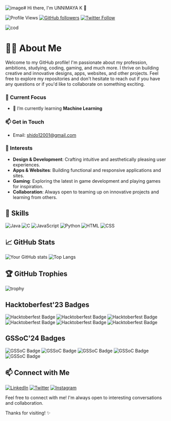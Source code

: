 ![image](https://github.com/user-attachments/assets/aea81c69-a973-4765-bdd2-0b1c7ab8692f)# Hi there, I'm <span style="display: inline-block; animation: animate 3s linear infinite;">UNNIMAYA K</span> 👋

![Profile Views](https://komarev.com/ghpvc/?username=Unnimaya6122004&label=Profile%20views&color=0e75b6&style=flat)
[![GitHub followers](https://img.shields.io/github/followers/Unnimaya6122004?label=Follow&style=social)](https://github.com/Unnimaya6122004/?tab=follow)
[![Twitter Follow](https://img.shields.io/twitter/follow/UnnimayaK423265?style=social)](https://twitter.com/UnnimayaK423265)

![cod](https://img.freepik.com/premium-photo/program-code-create-laptop-programmer-workplace-generative-ai_887552-7715.jpg)

# 🧑‍💻 About Me

Welcome to my GitHub profile! I'm passionate about my profession, ambitions, studying, coding, gaming, and much more. I thrive on building creative and innovative designs, apps, websites, and other projects. Feel free to explore my repositories and don't hesitate to reach out if you have any questions or if you'd like to collaborate on something exciting.

### 🔭 Current Focus
- 🌱 I’m currently learning **Machine Learning**

### 📫 Get in Touch
- Email: [shido12001@gmail.com](mailto:shido12001@gmail.com)

### 🌟 Interests
- **Design & Development**: Crafting intuitive and aesthetically pleasing user experiences.
- **Apps & Websites**: Building functional and responsive applications and sites.
- **Gaming**: Exploring the latest in game development and playing games for inspiration.
- **Collaboration**: Always open to teaming up on innovative projects and learning from others.

## 🚀 Skills
![Java](https://img.shields.io/badge/Java-F7DF1E?style=for-the-badge&logo=java&logoColor=black)
![C](https://img.shields.io/badge/C-1572B6?style=for-the-badge&logo=c&logoColor=white)
![JavaScript](https://img.shields.io/badge/JavaScript-F7DF1E?style=for-the-badge&logo=javascript&logoColor=black)
![Python](https://img.shields.io/badge/Python-3776AB?style=for-the-badge&logo=python&logoColor=white)
![HTML](https://img.shields.io/badge/HTML-E34F26?style=for-the-badge&logo=html&logoColor=white)
![CSS](https://img.shields.io/badge/CSS-1572B6?style=for-the-badge&logo=css&logoColor=white)

## 📈 GitHub Stats

![Your GitHub stats](https://github-readme-stats.vercel.app/api?username=Unnimaya6122004&show_icons=true&theme=radical)
![Top Langs](https://github-readme-stats.vercel.app/api/top-langs/?username=Unnimaya6122004&layout=compact&theme=radical)

## 🏆 GitHub Trophies

![trophy](https://github-profile-trophy.vercel.app/?username=Unnimaya6122004&theme=onedark)

## Hacktoberfest'23 Badges
![Hacktoberfest Badge](blob:https://web.whatsapp.com/29dc1a06-dbe4-46a6-bae7-63834e7053a2)
![Hacktoberfest Badge](blob:https://web.whatsapp.com/04f3a82f-d05a-4b63-8854-e53b7235fd52)
![Hacktoberfest Badge](blob:https://web.whatsapp.com/a3a9b1c9-fef4-467a-9a9b-82d499b6ad1d)
![Hacktoberfest Badge](blob:https://web.whatsapp.com/23529543-8345-4163-8d0c-829bd51ef9b5)
![Hacktoberfest Badge](blob:https://web.whatsapp.com/4538863a-82ef-4503-8cae-8829261c7da2)
![Hacktoberfest Badge](blob:https://web.whatsapp.com/bcbda7eb-8ec3-4c01-9f9a-146e824fbb68)


## GSSoC'24 Badges
![GSSoC Badge](https://gssoc.girlscript.tech/badges/1.png?imwidth=96)
![GSSoC Badge](https://gssoc.girlscript.tech/badges/2.png?imwidth=96)
![GSSoC Badge](https://gssoc.girlscript.tech/badges/3.png?imwidth=96)
![GSSoC Badge](https://gssoc.girlscript.tech/badges/4.png?imwidth=96)
![GSSoC Badge](https://gssoc.girlscript.tech/badges/5.png?imwidth=96)


## 📫 Connect with Me

[![LinkedIn](https://img.shields.io/badge/LinkedIn-0077B5?style=for-the-badge&logo=linkedin&logoColor=white)](https://linkedin.com/in/unnimaya-k-b2190926b)
[![Twitter](https://img.shields.io/badge/Twitter-1DA1F2?style=for-the-badge&logo=twitter&logoColor=white)](https://twitter.com/UnnimayaK423265)
[![Instagram](https://img.shields.io/badge/Instagram-E4405F?style=for-the-badge&logo=instagram&logoColor=white)](https://instagram.com/umk_06122004)



Feel free to connect with me! I'm always open to interesting conversations and collaboration.

Thanks for visiting! ✨
